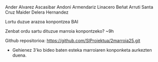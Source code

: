 Ander Alvarez Ascasibar
Andoni Armendariz Linacero
Beñat Arruti Santa Cruz
Maider Delera Hernandez

Lortu duzue arazoa konpontzea       BAI

Zenbat ordu sartu dituzue marroia konpontzeko? ~9h

Github repositorioa:
https://github.com/SIProiektua/2marroia25.git

- Gehienez 3'ko bideo baten esteka marroiaren konponketa aurkezten duena.

